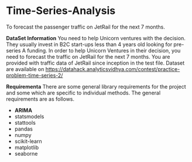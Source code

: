 # Time-Series-Analysis
To forecast the passenger traffic on JetRail for the next 7 months.

**DataSet Information**
You need to help Unicorn ventures with the decision. They usually invest in B2C start-ups less than 4 years old looking for pre-series A funding. In order to help Unicorn Ventures in their decision, you need to forecast the traffic on JetRail for the next 7 months. You are provided with traffic data of JetRail since inception in the test file.
Dataset are available on https://datahack.analyticsvidhya.com/contest/practice-problem-time-series-2/

**Requirementa**
There are some general library requirements for the project and some which are specific to individual methods. The general requirements are as follows.
- **ARIMA**
- statsmodels
- stattools
- pandas
- numpy
- scikit-learn
- matplotlib
- seaborne
